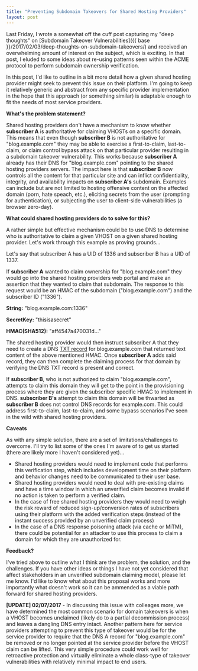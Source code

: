 ```yaml
---
title: "Preventing Subdomain Takeovers for Shared Hosting Providers"
layout: post
---
```


Last Friday, I wrote a somewhat off the cuff post capturing my "deep thoughts" on [Subdomain Takeover Vulnerabilities]({{ base }}/2017/02/03/deep-thoughts-on-subdomain-takeovers/) and received an overwhelming amount of interest on the subject, which is exciting.  In that post, I eluded to some ideas about re-using patterns seen within the ACME protocol to perform subdomain ownership verification.

In this post, I'd like to outline in a bit more detail how a given shared hosting provider might seek to prevent this issue on their platform.  I'm going to keep it relatively generic and abstract from any specific provider implementation in the hope that this approach (or something similar) is adaptable enough to fit the needs of most service providers.

**What's the problem statement?**

Shared hosting providers don't have a mechanism to know whether **subscriber A** is authoritative for claiming VHOSTs on a specific domain.  This means that even though **subscriber B** is not authoritative for "blog.example.com" they may be able to exercise a first-to-claim, last-to-claim, or claim control bypass attack on that particular provider resulting in a subdomain takeover vulnerability.  This works because **subscriber A** already has their DNS for "blog.example.com" pointing to the shared hosting providers servers.  The impact here is that **subscriber B** now controls all the content for that particular site and can inflict confidentiality, integrity, and availability impacts on **subscriber A's** subdomain.  Examples can include but are not limited to hosting offensive content on the affected domain (porn, hate speach, etc.), eliciting secrets from the user (prompting for authentication), or subjecting the user to client-side vulnerabilities (a browser zero-day).

**What could shared hosting providers do to solve for this?**

A rather simple but effective mechanism could be to use DNS to determine who is authoritative to claim a given VHOST on a given shared hosting provider.  Let's work through this example as proving grounds...

Let's say that subscriber A has a UID of 1336 and subscriber B has a UID of 1337.

If **subscriber A** wanted to claim ownership for "blog.example.com" they would go into the shared hosting providers web portal and make an assertion that they wanted to claim that subdomain.  The response to this request would be an HMAC of the subdomain ("blog.example.com") and the subscriber ID ("1336").

**String:** "blog.example.com:1336"

**SecretKey:** "thisisasecret"

**HMAC(SHA512):** "aff4547a470031d..."

The shared hosting provider would then instruct subscriber A that they need to create a DNS [TXT record](https://en.wikipedia.org/wiki/TXT_record) for blog.example.com that returned text content of the above mentioned HMAC.  Once **subscriber A** adds said record, they can then complete the claiming process for that domain by verifying the DNS TXT record is present and correct.

If **subscriber B**, who is not authorized to claim "blog.example.com", attempts to claim this domain they will get to the point in the provisioning process where they are given the subscriber specific HMAC to implement in DNS.  **subscriber B's** attempt to claim this domain will be thwarted as **subscriber B** does not control DNS records for example.com.  This could address first-to-claim, last-to-claim, and some bypass scenarios I've seen in the wild with shared hosting providers.

**Caveats**

As with any simple solution, there are a set of limitations/challenges to overcome.  I'll try to list some of the ones I'm aware of to get us started (there are likely more I haven't considered yet)...

- Shared hosting providers would need to implement code that performs this verification step, which includes development time on their platform and behavior changes need to be communicated to their user base.
- Shared hosting providers would need to deal with pre-existing claims and have a time window in which an unverified claim becomes invalid if no action is taken to perform a verified claim.
- In the case of free shared hosting providers they would need to weigh the risk reward of reduced sign-up/conversion rates of subscribers using their platform with the added verification steps (instead of the instant success provided by an unverified claim process)
- In the case of a DNS response poisoning attack (via cache or MiTM), there could be potential for an attacker to use this process to claim a domain for which they are unauthorized for.

**Feedback?**

I've tried above to outline what I think are the problem, the solution, and the challenges.  If you have other ideas or things I have not yet considered that affect stakeholders in an unverified subdomain claiming model, please let me know.  I'd like to know what about this proposal works and more importantly what doesn't work so it can be ammended as a viable path forward for shared hosting providers.

**[UPDATE] 02/07/2017** - In discussing this issue with colleages more, we have determined the most common scenario for domain takeovers is when a VHOST becomes unclaimed (likely do to a partial decommission process) and leaves a dangling DNS entry intact.  Another pattern here for service providers attempting to prevent this type of takeover would be for the service provider to require that the DNS A record for "blog.example.com" be removed or no longer pointed at the service provider before the VHOST claim can be lifted.  This very simple procedure could work well for retroactive protection and virtually eliminate a whole class-type of takeover vulnerabilities with relatively minimal impact to end users.